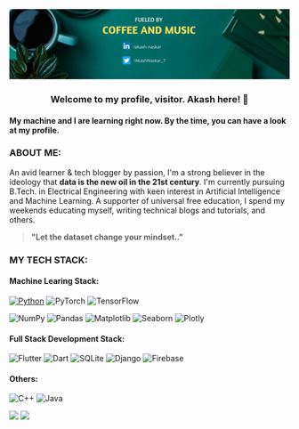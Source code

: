 <img src="https://github.com/akashnaskar/akashnaskar/blob/main/github_resume_wall.jpg">

<h3 align="center"><b>Welcome to my profile, visitor. Akash here! 👋</b></h3>

#### My machine and I are learning right now. By the time, you can have a look at my profile.

### ABOUT ME:
An avid learner & tech blogger by passion, I'm a strong believer in the ideology that __data is the new oil in the 21st century__. I'm currently pursuing B.Tech. in Electrical Engineering with keen interest in Artificial Intelligence and Machine Learning. A supporter of universal free education, I spend my weekends  educating myself, writing technical blogs and tutorials, and others. 

> __"Let the dataset change your mindset.."__

### MY TECH STACK:
#### Machine Learing Stack:
[![Python](https://img.shields.io/badge/-Python-033800?&logo=python&logoColor=0bf)](https://github.com/adamalston?tab=repositories&q=&type=&language=python)
![PyTorch](https://img.shields.io/badge/-PyTorch-055e00?&logo=PyTorch&logoColor=f00)
![TensorFlow](https://img.shields.io/badge/-TensorFlow-067300?&logo=TensorFlow&logoColor=f77c00)

![NumPy](https://img.shields.io/badge/-NumPy-0d0138?&logo=NumPy&logoColor=ff6791)
![Pandas](https://img.shields.io/badge/-Pandas-130252?&logo=Pandas&logoColor=0ff)
![Matplotlib](https://img.shields.io/badge/-Matplotlib-170263?&logo=Matplotlib&logoColor=336791)
![Seaborn](https://img.shields.io/badge/-Seaborn-1b0275?&logo=Seaborn&logoColor=336791)
![Plotly](https://img.shields.io/badge/-Plotly-1d0180?&logo=Plotly&logoColor=336791)

#### Full Stack Development Stack:
![Flutter](https://img.shields.io/badge/-Flutter-4f0000?&logo=Flutter&logoColor=0bf)
![Dart](https://img.shields.io/badge/-Dart-5e0000?&logo=Dart&logoColor=0bf)
![SQLite](https://img.shields.io/badge/-SQLite-730101?&logo=SQLite&logoColor=fff)
![Django](https://img.shields.io/badge/-Django-870101?&logo=Django&logoColor=0d0)
![Firebase](https://img.shields.io/badge/-Firebase-9e0202?&logo=Firebase&logoColor=bdc700)

#### Others:
![C++](https://img.shields.io/badge/C%2B%2B-00599C?style=for-the-badge&logo=c%2B%2B&logoColor=white)
![Java](https://img.shields.io/badge/Java-ED8B00?style=for-the-badge&logo=java&logoColor=white)



<img height="137.3px" src="https://github-readme-stats.vercel.app/api?username=amansharma2910&hide_title=true&hide_border=true&show_icons=true&include_all_commits=true&count_private=true&line_height=21&icon_color=2234AE&text_color=D3D3D3&bg_color=0,000000,130F40" /><!-- wi*quL3fcV -->
<img height="137.3px" src="https://github-readme-stats.vercel.app/api/top-langs/?username=amansharma2910&hide=html&hide_title=true&hide_border=true&layout=compact&langs_count=7&icon_color=2234AE&text_color=D3D3D3&bg_color=0,000000,130F40" />

